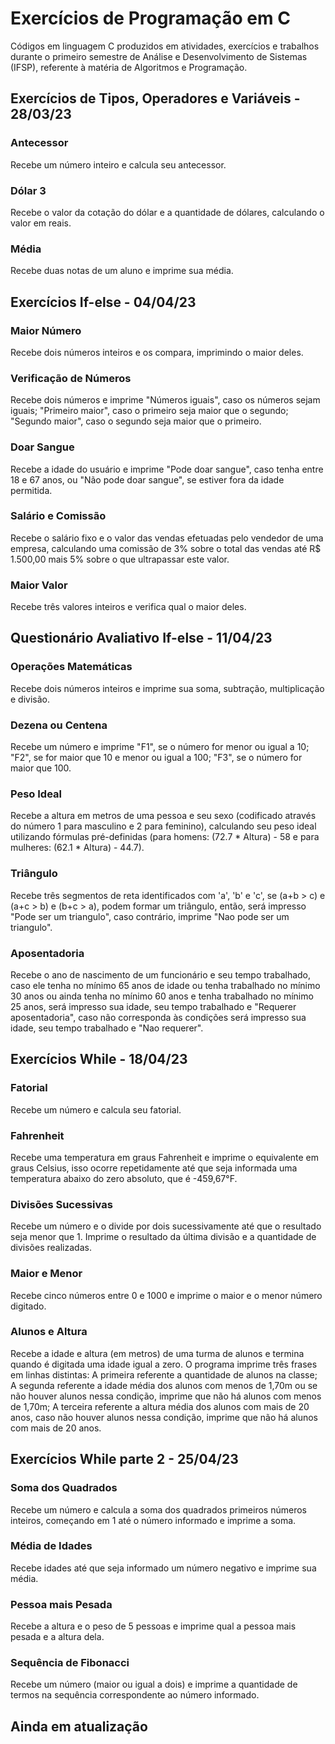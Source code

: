 # Exercícios de Programação em C
Códigos em linguagem C produzidos em atividades, exercícios e trabalhos durante o primeiro semestre de Análise e Desenvolvimento de Sistemas (IFSP), referente à matéria de Algoritmos e Programação.

## Exercícios de Tipos, Operadores e Variáveis - 28/03/23
### Antecessor
Recebe um número inteiro e calcula seu antecessor.
### Dólar 3
Recebe o valor da cotação do dólar e a quantidade de dólares, calculando o valor em reais.
### Média
Recebe duas notas de um aluno e imprime sua média.

## Exercícios If-else - 04/04/23
### Maior Número
Recebe dois números inteiros e os compara, imprimindo o maior deles.
### Verificação de Números
Recebe dois números e imprime "Números iguais", caso os números sejam iguais; "Primeiro maior", caso o primeiro seja maior que o segundo; "Segundo maior", caso o segundo seja maior que o primeiro.
### Doar Sangue
Recebe a idade do usuário e imprime "Pode doar sangue", caso tenha entre 18 e 67 anos, ou "Não pode doar sangue", se estiver fora da idade permitida.
### Salário e Comissão
Recebe o salário fixo e o valor das vendas efetuadas pelo vendedor de uma empresa, calculando uma comissão de 3% sobre o total das vendas até R$ 1.500,00 mais 5% sobre o que ultrapassar este valor.
### Maior Valor
Recebe três valores inteiros e verifica qual o maior deles.

## Questionário Avaliativo If-else - 11/04/23
### Operações Matemáticas
Recebe dois números inteiros e imprime sua soma, subtração, multiplicação e divisão.
### Dezena ou Centena
Recebe um número e imprime "F1", se o número for menor ou igual a 10; "F2", se for maior que 10 e menor ou igual a 100; "F3", se o número for maior que 100.
### Peso Ideal
Recebe a altura em metros de uma pessoa e seu sexo (codificado através do número 1 para masculino e 2 para feminino), calculando seu peso ideal utilizando fórmulas pré-definidas (para homens: (72.7 * Altura) - 58 e para mulheres: (62.1 * Altura) - 44.7).
### Triângulo
Recebe três segmentos de reta identificados com 'a', 'b' e 'c', se (a+b > c) e (a+c > b) e (b+c > a), podem formar um triângulo, então, será impresso "Pode ser um triangulo", caso contrário, imprime "Nao pode ser um triangulo".
### Aposentadoria
Recebe o ano de nascimento de um funcionário e seu tempo trabalhado, caso ele tenha no mínimo 65 anos de idade ou tenha trabalhado no mínimo 30 anos ou ainda tenha no mínimo 60 anos e tenha trabalhado no mínimo 25 anos, será impresso sua idade, seu tempo trabalhado e "Requerer aposentadoria", caso não corresponda às condições será impresso sua idade, seu tempo trabalhado e "Nao requerer".

## Exercícios While - 18/04/23
### Fatorial
Recebe um número e calcula seu fatorial.
### Fahrenheit
Recebe uma temperatura em graus Fahrenheit e imprime o equivalente em graus Celsius, isso ocorre repetidamente até que seja informada uma temperatura abaixo do zero absoluto, que é -459,67°F.
### Divisões Sucessivas
Recebe um número e o divide por dois sucessivamente até que o resultado seja menor que 1. Imprime o resultado da última divisão e a quantidade de divisões realizadas.
### Maior e Menor
Recebe cinco números entre 0 e 1000 e imprime o maior e o menor número digitado.
### Alunos e Altura
Recebe a idade e altura (em metros) de uma turma de alunos e termina quando é digitada uma idade igual a zero. O programa imprime três frases em linhas distintas: A primeira referente a quantidade de alunos na classe; A segunda referente a idade média dos alunos com menos de 1,70m ou se não houver alunos nessa condição, imprime que não há alunos com menos de 1,70m; A terceira referente a altura média dos alunos com mais de 20 anos, caso não houver alunos nessa condição, imprime que não há alunos com mais de 20 anos. 


## Exercícios While parte 2 - 25/04/23
### Soma dos Quadrados
Recebe um número e calcula a soma dos quadrados primeiros números inteiros, começando em 1 até o número informado e imprime a soma.
### Média de Idades
Recebe idades até que seja informado um número negativo e imprime sua média.
### Pessoa mais Pesada
Recebe a altura e o peso de 5 pessoas e imprime qual a pessoa mais pesada e a altura dela.
### Sequência de Fibonacci
Recebe um número (maior ou igual a dois) e imprime a quantidade de termos na sequência correspondente ao número informado.

## Ainda em atualização
